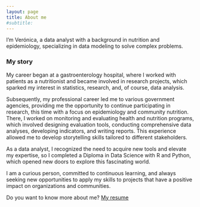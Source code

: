 ```yaml
---
layout: page
title: About me
#subtitle: 
---
```

I’m Verónica, a data analyst with a background in nutrition and epidemiology, specializing in data modeling to solve complex problems.


### My story

My career began at a gastroenterology hospital, where I worked with patients as a nutritionist and became involved in research projects, which sparked my interest in statistics, research, and, of course, data analysis.

Subsequently, my professional career led me to various government agencies, providing me the opportunity to continue participating in research, this time with a focus on epidemiology and community nutrition. There, I worked on monitoring and evaluating health and nutrition programs, which involved designing evaluation tools, conducting comprehensive data analyses, developing indicators, and writing reports. This experience allowed me to develop storytelling skills tailored to different stakeholders.

As a data analyst, I recognized the need to acquire new tools and elevate my expertise, so I completed a Diploma in Data Science with R and Python, which opened new doors to explore this fascinating world. 

I am a curious person, committed to continuous learning, and always seeking new opportunities to apply my skills to projects that have a positive impact on organizations and communities.


Do you want to know more about me? <a href="{{ '/assets/VeronicaGI_CV.pdf' | relative_url }}" download>My resume</a>


